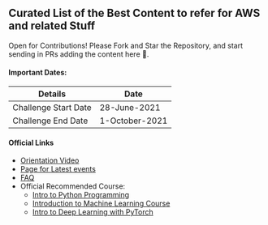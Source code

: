 ##  Curated List of the Best Content to refer for AWS and related Stuff

Open for Contributions! Please Fork and Star the Repository, and start sending in PRs adding the content here 🚀.

#### Important Dates:

| Details | Date |
| ------ | ------ |
| Challenge Start Date | 28-June-2021 |
| Challenge End Date | 1-October-2021 |

#### Official Links

* [Orientation Video](https://www.youtube.com/watch?v=G9LtP9HcNHM)
* [Page for Latest events](https://sites.google.com/udacity.com/awsmachinelearningchallenge/home)
* [FAQ](https://sites.google.com/udacity.com/awsmachinelearningchallenge/faqs)
* Official Recommended Course:
    * [ Intro to Python Programming](https://www.udacity.com/course/introduction-to-python--ud1110)
    * [Introduction to Machine Learning Course](https://www.udacity.com/course/intro-to-machine-learning--ud120)
    * [Intro to Deep Learning with PyTorch](https://www.udacity.com/course/deep-learning-pytorch--ud188)
